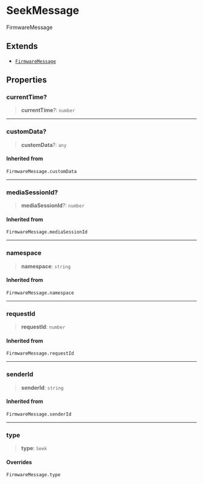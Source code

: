 # SeekMessage

FirmwareMessage

## Extends

- [`FirmwareMessage`](reference/type-aliases/FirmwareMessage.md)

## Properties

### currentTime?

> **currentTime**?: `number`

***

### customData?

> **customData**?: `any`

#### Inherited from

`FirmwareMessage.customData`

***

### mediaSessionId?

> **mediaSessionId**?: `number`

#### Inherited from

`FirmwareMessage.mediaSessionId`

***

### namespace

> **namespace**: `string`

#### Inherited from

`FirmwareMessage.namespace`

***

### requestId

> **requestId**: `number`

#### Inherited from

`FirmwareMessage.requestId`

***

### senderId

> **senderId**: `string`

#### Inherited from

`FirmwareMessage.senderId`

***

### type

> **type**: `Seek`

#### Overrides

`FirmwareMessage.type`
